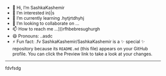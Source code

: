 - 👋 Hi, I’m SashkaKashemir
- 👀 I’m interested in)|s
- 🌱 I’m currently learning .hytjrtdhyhj
- 💞️ I’m looking to collaborate on ...
- 📫 How to reach me ...)))rfhbebresughurgh
- 😄 Pronouns: ..asdc
- ⚡ Fun fact: .fv
SashkaKashemir/SashkaKashemir is a ✨ special ✨ repository because its `README.md` (this file) appears on your GitHub profile.
You can click the Preview link to take a look at your changes.
---
fdvfsdg
